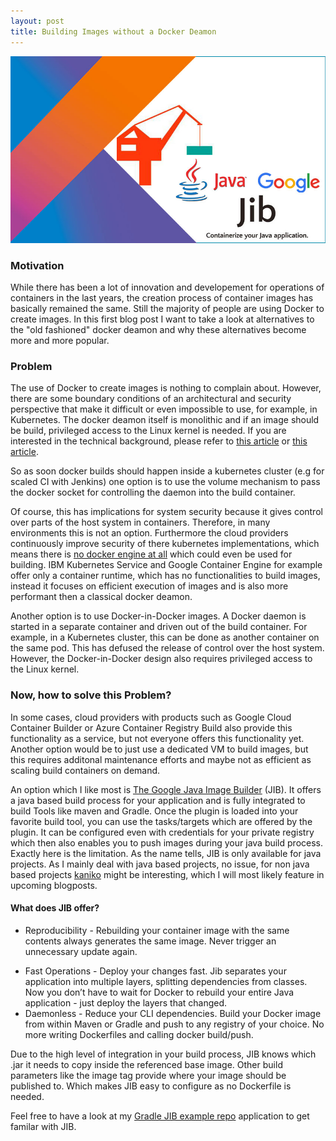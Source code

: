 ```yaml
---
layout: post
title: Building Images without a Docker Deamon
---
```


![Google Cloud Container Tools enable Developers easy Cloud operations](/images/ciobulletin-google-releases-java-software-jib.jpg
 "Google Cloud Container Tools enable Developers easy Cloud operations")

### Motivation
While there has been a lot of innovation and developement for operations of containers in the last years, the creation process of container images has basically remained the same. Still the majority of people are using Docker to create images. In this first blog post I want to take a look at alternatives to the "old fashioned" docker deamon and why these alternatives become more and more popular.

### Problem
The use of Docker to create images is nothing to complain about. However, there are some boundary conditions of an architectural and security perspective that make it difficult or even impossible to use, for example, in Kubernetes. The docker deamon itself is monolithic and if an image should be build, privileged access to the Linux kernel is needed. If you are interested in the technical background, please refer to [this article](https://blog.jessfraz.com/post/building-container-images-securely-on-kubernetes/) or [this article](https://jpetazzo.github.io/2015/09/03/do-not-use-docker-in-docker-for-ci/).

So as soon docker builds should happen inside a kubernetes cluster (e.g for scaled CI with Jenkins) one option is to use the volume mechanism to pass the docker socket for controlling the daemon into the build container.

Of course, this has implications for system security because it gives control over parts of the host system in containers. Therefore, in many environments this is not an option. Furthermore the cloud providers continuously improve security of there kubernetes implementations, which means there is [no docker engine at all](https://cloud.google.com/blog/products/containers-kubernetes/containerd-available-for-beta-testing-in-google-kubernetes-engine) which could even be used for building. IBM Kubernetes Service and Google Container Engine for example offer only a container runtime, which has no functionalities to build images, instead it focuses on efficient execution of images and is also more performant then a classical docker deamon.

Another option is to use Docker-in-Docker images. A Docker daemon is started in a separate container and driven out of the build container. For example, in a Kubernetes cluster, this can be done as another container on the same pod. This has defused the release of control over the host system. However, the Docker-in-Docker design also requires privileged access to the Linux kernel.

### Now, how to solve this Problem?

In some cases, cloud providers with products such as Google Cloud Container Builder or Azure Container Registry Build also provide this functionality as a service, but not everyone offers this functionality yet. Another option would be to just use a dedicated VM to build images, but this requires additonal maintenance efforts and maybe not as efficient as scaling build containers on demand.

An option which I like most is [The Google Java Image Builder](https://github.com/GoogleContainerTools/jib) (JIB). It offers a java based build process for your application and is fully integrated to build Tools like maven and Gradle. Once the plugin is loaded into your favorite build tool, you can use the tasks/targets which are offered by the plugin. It can be configured even with credentials for your private registry which then also enables you to push images during your java build process. Exactly here is the limitation. As the name tells, JIB is only available for java projects. As I mainly deal with java based projects, no issue, for non java based projects [kaniko](https://github.com/GoogleContainerTools/kaniko) might be interesting, which I will most likely feature in upcoming blogposts.

#### What does JIB offer?

* Reproducibility - Rebuilding your container image with the same contents always generates the same image. Never trigger an unnecessary update again.
- Fast Operations - Deploy your changes fast. Jib separates your application into multiple layers, splitting dependencies from classes. Now you don’t have to wait for Docker to rebuild your entire Java application - just deploy the layers that changed.
- Daemonless - Reduce your CLI dependencies. Build your Docker image from within Maven or Gradle and push to any registry of your choice. No more writing Dockerfiles and calling docker build/push.

Due to the high level of integration in your build process, JIB knows which .jar it needs to copy inside the referenced base image. Other build parameters like the image tag provide where your image should be published to. Which makes JIB easy to configure as no Dockerfile is needed.

Feel free to have a look at my [Gradle JIB example repo](https://github.com/gluehbirnenkopf/gradle-jib) application to get familar with JIB.
